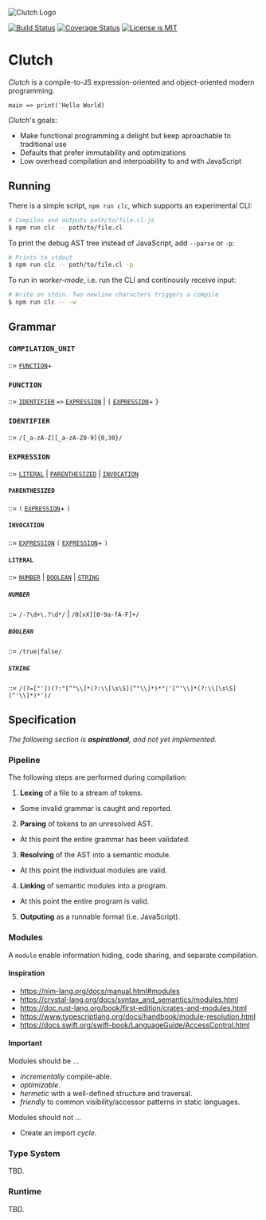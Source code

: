 ![Clutch Logo](https://user-images.githubusercontent.com/168174/45592313-6d608680-b91e-11e8-8edd-f12ee6e74824.png)

[![Build Status](https://travis-ci.org/clutchlang/clutchlang.svg?branch=master)][1]
[![Coverage Status](https://coveralls.io/repos/github/clutchlang/clutchlang/badge.svg?branch=master)][2]
[![License is MIT](https://img.shields.io/github/license/mashape/apistatus.svg)][3]

[1]: https://travis-ci.org/clutchlang/clutchlang
[2]: https://coveralls.io/github/clutchlang/clutchlang?branch=master
[3]: https://choosealicense.com/licenses/mit/

# Clutch

_Clutch_ is a compile-to-JS expression-oriented and object-oriented modern programming.

```
main => print('Hello World)
```

_Clutch_'s goals:

* Make functional programming a delight but keep aproachable to traditional use
* Defaults that prefer immutability and optimizations
* Low overhead compilation and interpoability to and with JavaScript

## Running

There is a simple script, `npm run clc`, which supports an experimental CLI:

```bash
# Compiles and outputs path/to/file.cl.js
$ npm run clc -- path/to/file.cl
```

To print the debug AST tree instead of JavaScript, add `--parse` or `-p`:

```bash
# Prints to stdout
$ npm run clc -- path/to/file.cl -p
```

To run in _worker-mode_, i.e. run the CLI and continously receive input:

```bash
# Write on stdin. Two newline characters triggers a compile
$ npm run clc -- -w
```

## Grammar

### `COMPILATION_UNIT`

::= [`FUNCTION`](#function)+

### `FUNCTION`

::= 
 [`IDENTIFIER`](#identifier) `=>`
 [`EXPRESSION`](#expression) | `{` [`EXPRESSION`](#expression)+ `}`

### `IDENTIFIER`

::= `/[_a-zA-Z][_a-zA-Z0-9]{0,30}/`

### `EXPRESSION`

::= 
  [`LITERAL`](#literal) |
  [`PARENTHESIZED`](#parenthesized) |
  [`INVOCATION`](#invocation)

#### `PARENTHESIZED`

::=
  `(` [`EXPRESSION`](#expression)+ `)`

#### `INVOCATION`

::=
 [`EXPRESSION`](#expression) `(` [`EXPRESSION`](#expression)+ `)`

#### `LITERAL`

::=
 [`NUMBER`](#number) |
 [`BOOLEAN`](#boolean) |
 [`STRING`](#string)

##### `NUMBER`

::= `/-?\d+\.?\d*/` | `/0[xX][0-9a-fA-F]+/`

##### `BOOLEAN`

::= `/true|false/`

##### `STRING`

::= `/(?=["'])(?:"[^"\\]*(?:\\[\s\S][^"\\]*)*"|'[^'\\]*(?:\\[\s\S][^'\\]*)*')/`

## Specification

_The following section is **aspirational**, and not yet implemented._

### Pipeline

The following steps are performed during compilation:
1. **Lexing** of a file to a stream of tokens.
  - Some invalid grammar is caught and reported.

2. **Parsing** of tokens to an unresolved AST.
  - At this point the entire grammar has been validated.

3. **Resolving** of the AST into a semantic module.
  - At this point the individual modules are valid.

4. **Linking** of semantic modules into a program.
  - At this point the entire program is valid.

5. **Outputing** as a runnable format (i.e. JavaScript).

### Modules

A `module` enable information hiding, code sharing, and separate compilation.

#### Inspiration

* https://nim-lang.org/docs/manual.html#modules
* https://crystal-lang.org/docs/syntax_and_semantics/modules.html
* https://doc.rust-lang.org/book/first-edition/crates-and-modules.html
* https://www.typescriptlang.org/docs/handbook/module-resolution.html
* https://docs.swift.org/swift-book/LanguageGuide/AccessControl.html

#### Important

Modules should be ...

* _incrementally_ compile-able.
* _optimizable_.
* _hermetic_ with a well-defined structure and traversal.
* _friendly_ to common visibility/accessor patterns in static languages.

Modules should not ...

* Create an import _cycle_.

### Type System

TBD.

### Runtime

TBD.

